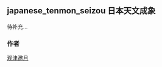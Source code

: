 
## japanese_tenmon_seizou 日本天文成象

待补充…

### 作者

[观津邀月](https://www.zhihu.com/people/zhan-shi-ying-lu-78)